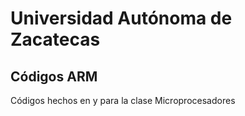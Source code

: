 # Universidad Autónoma de Zacatecas
## Códigos ARM
Códigos hechos en y para la clase Microprocesadores
